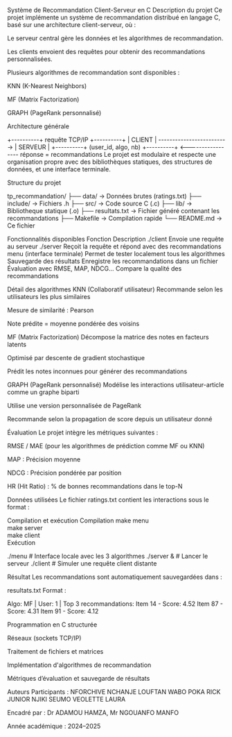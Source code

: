 
Système de Recommandation Client-Serveur en C
Description du projet
Ce projet implémente un système de recommandation distribué en langage C, basé sur une architecture client-serveur, où :

Le serveur central gère les données et les algorithmes de recommandation.

Les clients envoient des requêtes pour obtenir des recommandations personnalisées.

Plusieurs algorithmes de recommandation sont disponibles :

KNN (K-Nearest Neighbors)

MF (Matrix Factorization)

GRAPH (PageRank personnalisé)

Architecture générale

+----------+        requête TCP/IP        +----------+
|  CLIENT  |  ------------------------->  |  SERVEUR |
+----------+     (user_id, algo, nb)      +----------+
                       <-----------------
                    réponse = recommandations
Le projet est modulaire et respecte une organisation propre avec des bibliothèques statiques, des structures de données, et une interface terminale.

Structure du projet

tp_recommandation/
├── data/                → Données brutes (ratings.txt)
├── include/             → Fichiers .h
├── src/                 → Code source C (.c)
├── lib/                 → Bibliotheque statique (.o)
├── resultats.txt        → Fichier généré contenant les recommandations
├── Makefile             → Compilation rapide
└── README.md            → Ce fichier

Fonctionnalités disponibles
Fonction	Description
./client	Envoie une requête au serveur
./server	Reçoit la requête et répond avec des recommandations
menu (interface terminale)	Permet de tester localement tous les algorithmes
Sauvegarde des résultats	Enregistre les recommandations dans un fichier
Évaluation avec RMSE, MAP, NDCG...	Compare la qualité des recommandations

Détail des algorithmes
KNN (Collaboratif utilisateur)
Recommande selon les utilisateurs les plus similaires

Mesure de similarité : Pearson

Note prédite = moyenne pondérée des voisins

MF (Matrix Factorization)
Décompose la matrice des notes en facteurs latents

Optimisé par descente de gradient stochastique

Prédit les notes inconnues pour générer des recommandations

GRAPH (PageRank personnalisé)
Modélise les interactions utilisateur-article comme un graphe biparti

Utilise une version personnalisée de PageRank

Recommande selon la propagation de score depuis un utilisateur donné

Évaluation
Le projet intègre les métriques suivantes :

RMSE / MAE (pour les algorithmes de prédiction comme MF ou KNN)

MAP : Précision moyenne

NDCG : Précision pondérée par position

HR (Hit Ratio) : % de bonnes recommandations dans le top-N

Données utilisées
Le fichier ratings.txt contient les interactions sous le format :


Compilation et exécution
Compilation
make menu     
make server   
make client   
Exécution

./menu        # Interface locale avec les 3 algorithmes
./server &    # Lancer le serveur
./client      # Simuler une requête client distante

Résultat
Les recommandations sont automatiquement sauvegardées dans :

resultats.txt
Format :

Algo: MF | User: 1 | Top 3 recommandations:
Item 14 - Score: 4.52
Item 87 - Score: 4.31
Item 91 - Score: 4.12


Programmation en C structurée

Réseaux (sockets TCP/IP)

Traitement de fichiers et matrices

Implémentation d'algorithmes de recommandation

Métriques d’évaluation et sauvegarde de résultats

Auteurs
Participants : NFORCHIVE NCHANJE LOUFTAN
               WABO POKA RICK JUNIOR
               NJIKI SEUMO VEOLETTE LAURA

Encadré par : Dr ADAMOU HAMZA, Mr NGOUANFO MANFO

Année académique : 2024–2025